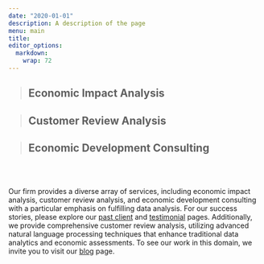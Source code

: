 ```yaml
---
date: "2020-01-01"
description: A description of the page
menu: main
title: 
editor_options: 
  markdown: 
    wrap: 72
---
```


> ## Economic Impact Analysis

> ## Customer Review Analysis

> ## Economic Development Consulting

<br> <br>

Our firm provides a diverse array of services, including economic impact
analysis, customer review analysis, and economic development consulting
with a particular emphasis on fulfilling data analysis. For our success
stories, please explore our [past
client](https://danielleeconsulting.com/past_clients/) and
[testimonial](https://danielleeconsulting.com/testimonials/) pages.
Additionally, we provide comprehensive customer review analysis,
utilizing advanced natural language processing techniques that enhance
traditional data analytics and economic assessments. To see our work in
this domain, we invite you to visit our
[blog](https://danielleeconsulting.com/) page.
